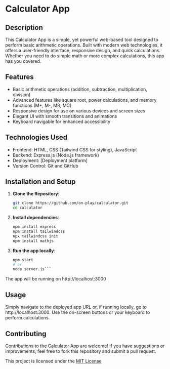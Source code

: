 # Calculator App

## Description

This Calculator App is a simple, yet powerful web-based tool designed to perform basic arithmetic operations. Built with modern web technologies, it offers a user-friendly interface, responsive design, and quick calculations. Whether you need to do simple math or more complex calculations, this app has you covered.

## Features

- Basic arithmetic operations (addition, subtraction, multiplication, division)
- Advanced features like square root, power calculations, and memory functions (M+, M-, MR, MC)
- Responsive design for use on various devices and screen sizes
- Elegant UI with smooth transitions and animations
- Keyboard navigable for enhanced accessibility

## Technologies Used

- Frontend: HTML, CSS (Tailwind CSS for styling), JavaScript
- Backend: Express.js (Node.js framework)
- Deployment: [Deployment platform]
- Version Control: Git and GitHub

## Installation and Setup

1. **Clone the Repository**:
   ```bash
   git clone https://github.com/on-play/calculator.git
   cd calculator
   ```
2. **Install dependencies**:
    ```bash
    npm install express
    npm install tailwindcss
    npx tailwindcss init
    npm install mathjs
    ```
3. **Run the app locally**:
    ```bash
    npm start
    # or
    node server.js```
The app will be running on http://localhost:3000

## Usage

Simply navigate to the deployed app URL or, if running locally, go to http://localhost:3000. Use the on-screen buttons or your keyboard to perform calculations.

## Contributing

Contributions to the Calculator App are welcome! If you have suggestions or improvements, feel free to fork this repository and submit a pull request.

This project is licensed under the [MIT License](https://github.com/on-play/calculator/blob/main/LICENSE)

